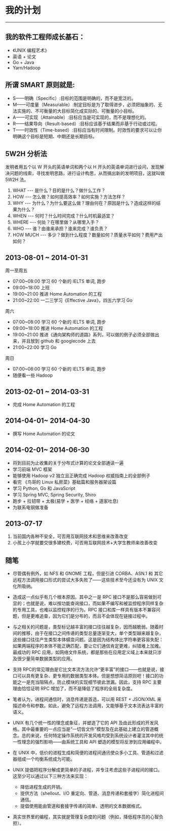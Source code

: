 # 我的计划
***

## 我的软件工程师成长基石：
- 《UNIX 编程艺术》 
- 英语 + 论文
- Go + Java
- Yarn/Hadoop

## 所谓 SMART 原则就是:

* S——明确（Specific）:目标的范围是明确的，而不是宽泛的。
* M——可度量（Measurable）:制定目标是为了取得进步，必须把抽象的、无法实施的、不可衡量的大目标简化成实际的、可衡量的小目标。
* A——可实现（Attainable）:目标应当是可实现的，而不是理想化的。
* R——结果导向（Result-based）:目标应该基于结果而非基于行动或过程。
* T——时效性（Time-based）:目标应当有时间限制。时效性的要求可以让你明确这个目标是短期、中期还是长期目标。

## 5W2H 分析法
发明者用五个以 W 开头的英语单词和两个以 H 开头的英语单词进行设问，发现解决问题的线索，寻找发明思路，进行设计构思，从而搞出新的发明项目，这就叫做 5W2H 法。

1. WHAT --- 是什么？目的是什么？做什么工作？  
2. HOW --- 怎么做？如何提高效率？如何实施？方法怎样？  
3. WHY --- 为什么？为什么要这么做？理由何在？原因是什么？造成这样的结果为什么？  
4. WHEN --- 何时？什么时间完成？什么时机最适宜？  
5. WHERE --- 何处？在哪里做？从哪里入手？  
6. WHO --- 谁？由谁来承担？谁来完成？谁负责？  
7. HOW MUCH --- 多少？做到什么程度？数量如何？质量水平如何？费用产出如何？  

## 2013-08-01 ~ 2014-01-31
周一至周五

* 07:00~08:00 学习 60 个新的 IELTS 单词, 跑步
* 09:00~18:00 上班
* 19:00~21:00 推进 Home Automation 的工程
* 21:00~22:00 一二三学习《Effective Java》，四五六学习 Go
 
周六

* 07:00~08:00 学习 60 个新的 IELTS 单词, 跑步  
* 09:00~18:00 推进 Home Automation 的工程  
* 19:00~21:00 推进《通向架构师的道路》系列，可以做的例子必须全部做出来，并且放到 github 和 googlecode 上去  
* 21:00~22:00 学习 Go

周日

* 07:00~08:00 学习 60 个新的 IELTS 单词, 跑步
* 随便看一些 Hadoop

## 2013-02-01 ~ 2014-03-31
* 完成 Home Automation 的工程

## 2014-04-01~ 2014-04-30
* 撰写 Home Automation 的论文

## 2014-02-01~ 2014-06-30
* 将到目前为止收集的关于分布式计算的论文全部通读一遍
* 学习前端 MVC 框架
* 能够使用 Hadoop v2 独立且正确完成 Hadoop 权威指南上的全部例子 
* 看完 《鸟哥的 Linux 私房菜》基础篇和服务器架设篇
* 学习 Python, Go 和 JavaScript
* 学习 Spring MVC, Spring Security, Shiro
* 跑步 + 拉韧带 + 太极(易学 + 医学 + 经络 + 道家吐息)
* 为联系电钢做准备

## 2013-07-17
1. 当前国内各种不安全，可否用互联网技术和思维来改善改变
2. 小孩上小学就要交很多建校费，可否用互联网技术+大学生教师来改善改变

## 随笔
- 尽管偶有例外，如 NFS 和 GNOME 工程，但是引进 CORBA、ASN.1 和 其它远程方法调用接口形式的尝试大多失败了——这些技术至今还没有为 UNIX 文化所吸纳。
- 造成这一点似乎有几个根本原因。其中之一是 RPC 接口不是那么容易做到可显的；也就是说，难以按功能查询接口，而如果不编写和被监控程序同样复杂的专用工具，也难以监控程序的行为。RPC 接口和库一样具有版本不兼容问题，但是更难追查，因为它们是分布的，而且不会体现在链接过程中。
- 与之相关的问题是，类型标记越丰富的接口往往越复杂，因而越脆弱。随着时间的推移，由于在接口之间传递的类型总量逐渐变大，单个类型越来越复杂，这些接口往往产生类型本体蠕变问题。这是因为结构体比字符串更容易失配：如果两端程序的本体不能正确匹配，要让它们通信肯定更难，纠错难上加难。最成功的 RPC 应用，如网络文件系统，都是那些在应用定义域上本来就只涉及很少量简单数据类型的应用。
- 支持 RPC的常见理由是它比文本流方法允许“更丰富”的接口——也就是说，接口可以具有更复杂、更专用的数据类型本体。但是想想简洁原则吧！接口的功能之一是充当阻隔点，防止模块的实现细节彼此泄漏。因此，支持 RPC 主要理由恰恰证明 RPC 增加了，而不是降低了程序的全局复杂度。
- 笔者认为，进程间通信时，消息传递是首选，可以用 REST + JSON/XML 来描述命令和参数。如此，避免了远程方法调用，又能够基于文本流表达丰富的语义。
- UNIX 有几个统一性的理念或象征，并塑造了它的 API 及由此形成的开发风格。其中最重要的一点应当是“一切皆文件”模型及在此基础上建立的管道概念。总的来说，任何特定操作系统的开发风格均受到系统设计者灌注其中的统一性理念的强烈影响——由系统工具和 API 塑造的模型将反渗到应用编程中。

- 在 UNIX 中，低价的进程生成和简便的进程间通讯使众多小工具、管道和过滤器组成一个均衡系统成为可能。

- UNIX 提倡把程序分解成更简单的子进程，并专注考虑这些子进程间的接口。这至少可以通过以下三种方法来实现：
    - 降低进程生成的开销。
    - 提供方法（shellout、I/O 重定向、管道、消息传递和套接字）简化进程间通信。
    - 提倡使用能由管道和套接字传递的简单、透明的文本数据格式。

- 真实世界里的编程，其实就是管理复杂度的问题（例如，降低程序员的心智负担）。